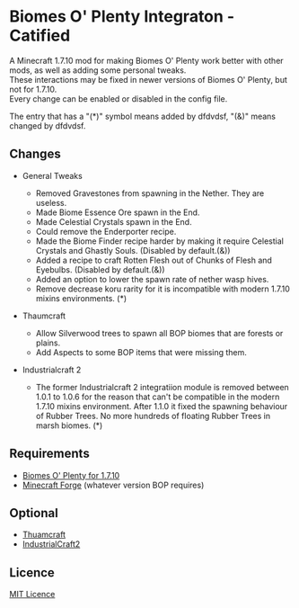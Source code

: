 # Biomes O' Plenty Integraton - Catified

A Minecraft 1.7.10 mod for making Biomes O' Plenty work better with other mods, as well as adding some personal tweaks.     
These interactions may be fixed in newer versions of Biomes O' Plenty, but not for 1.7.10.    
Every change can be enabled or disabled in the config file.

The entry that has a "(*)" symbol means added by dfdvdsf, "(&)" means changed by dfdvdsf.

## **Changes**
* General Tweaks
    * Removed Gravestones from spawning in the Nether. They are useless.
    * Made Biome Essence Ore spawn in the End.
    * Made Celestial Crystals spawn in the End.
    * Could remove the Enderporter recipe.
    * Made the Biome Finder recipe harder by making it require Celestial Crystals and Ghastly Souls. (Disabled by default.(&))
    * Added a recipe to craft Rotten Flesh out of Chunks of Flesh and Eyebulbs. (Disabled by default.(&))
    * Added an option to lower the spawn rate of nether wasp hives.
    * Remove decrease koru rarity for it is incompatible with modern 1.7.10 mixins environments. (*)

* Thaumcraft
    * Allow Silverwood trees to spawn all BOP biomes that are forests or plains.
    * Add Aspects to some BOP items that were missing them.
* Industrialcraft 2
    * The former Industrialcraft 2 integratiion module is removed between 1.0.1 to 1.0.6 for the reason that can't be compatible in the modern 1.7.10 mixins environment. After 1.1.0 it fixed the spawning behaviour of Rubber Trees. No more hundreds of floating Rubber Trees in marsh biomes. (*)

## **Requirements**
* [Biomes O' Plenty for 1.7.10](https://minecraft.curseforge.com/projects/biomes-o-plenty)
* [Minecraft Forge](http://files.minecraftforge.net/maven/net/minecraftforge/forge/index_1.7.10.html) (whatever version BOP requires)

## **Optional**
* [Thuamcraft](https://www.curseforge.com/minecraft/mc-mods/thaumcraft)
* [IndustrialCraft2](https://www.curseforge.com/minecraft/mc-mods/industrial-craft)

## Licence
[MIT Licence](LICENSE)
